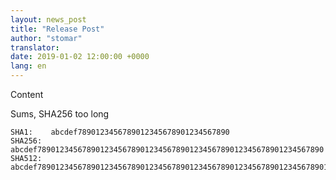```yaml
---
layout: news_post
title: "Release Post"
author: "stomar"
translator:
date: 2019-01-02 12:00:00 +0000
lang: en
---
```


Content

Sums, SHA256 too long

    SHA1:    abcdef7890123456789012345678901234567890
    SHA256:  abcdef7890123456789012345678901234567890123456789012345678901234567890
    SHA512:  abcdef78901234567890123456789012345678901234567890123456789012345678901234567890123456789012345678901234567890123456789012345678
